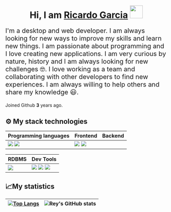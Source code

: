 <div align="center">      
    <h1>Hi, I am <a href="https://www.linkedin.com/in/ricardo-salvador-garcia-cruz-79215b1b0" target="_blank">Ricardo Garcia</a>   
        <img src="https://media.giphy.com/media/hvRJCLFzcasrR4ia7z/giphy.gif" width="40">  
    </h1> 
</div>  
<div align="left"> 
    <p style="font-size: 20px">I'm a desktop and web developer. I am always looking for new ways to improve my skills and learn new things. I am passionate about programming and I love creating new applications. I am very curious by nature, history and I am always looking for new challenges 🤓. I love working as a team and collaborating with other developers to find new experiences. I am always willing to help others and share my knowledge 😃.</p> 
    <p>Joined Github <span style="font-weight: bold">3</span> years ago.
    </p>
</div>

## ⚙ My stack technologies

|Programming languages|Frontend|Backend|
|---|---|---|
|<img src="https://img.shields.io/badge/CSharp-603278.svg?style=for-the-badge&logo=csharp&logoColor=white"/> <img src="https://img.shields.io/badge/-C++-blue?logo=cplusplus"/> | <img src="https://img.shields.io/badge/HTML5-E34F26?style=for-the-badge&logo=html5&logoColor=white"/> <img src="https://img.shields.io/badge/CSS3-1572B6?style=for-the-badge&logo=css3&logoColor=white"/>  | |

|RDBMS|Dev Tools|
|---|---|
<img src="https://img.shields.io/badge/sqlserver-7b5253.svg?style=for-the-badge&logo=&logoColor=white"/> | <img src="https://img.shields.io/badge/GIT-E44C30?style=for-the-badge&logo=git&logoColor=white"/> <img src="https://img.shields.io/badge/Visual%20Studio%20Code-0078d7.svg?style=for-the-badge&logo=visual-studio-code&logoColor=white"/> <img src="![Visual Studio](https://img.shields.io/badge/Visual%20Studio-5C2D91.svg?style=for-the-badge&logo=visual-studio&logoColor=white)"/>  | |

## 📈My statistics
|[![Top Langs](https://github-readme-stats.vercel.app/api/top-langs/?username=reduhq&show_icons=true&theme=city_lights)](https://github.com/ivangcode/github-readme-stats)|![Rey's GitHub stats](https://github-readme-stats.vercel.app/api?username=reduhq&theme=react&show_icons=true&hide=contribs,prs)|
|---|---|
